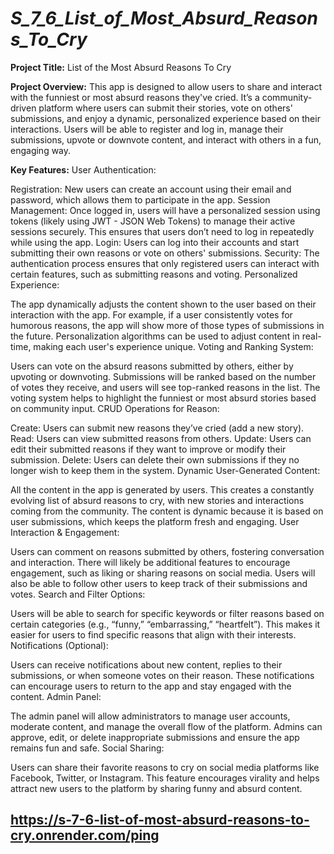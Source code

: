 # _S_7_6_List_of_Most_Absurd_Reasons_To_Cry_
**Project Title:**
List of the Most Absurd Reasons To Cry

**Project Overview:**
This app is designed to allow users to share and interact with the funniest or most absurd reasons they've cried. It’s a community-driven platform where users can submit their stories, vote on others' submissions, and enjoy a dynamic, personalized experience based on their interactions. Users will be able to register and log in, manage their submissions, upvote or downvote content, and interact with others in a fun, engaging way.

**Key Features:**
User Authentication:

Registration: New users can create an account using their email and password, which allows them to participate in the app.
Session Management: Once logged in, users will have a personalized session using tokens (likely using JWT - JSON Web Tokens) to manage their active sessions securely. This ensures that users don’t need to log in repeatedly while using the app.
Login: Users can log into their accounts and start submitting their own reasons or vote on others' submissions.
Security: The authentication process ensures that only registered users can interact with certain features, such as submitting reasons and voting.
Personalized Experience:

The app dynamically adjusts the content shown to the user based on their interaction with the app.
For example, if a user consistently votes for humorous reasons, the app will show more of those types of submissions in the future.
Personalization algorithms can be used to adjust content in real-time, making each user's experience unique.
Voting and Ranking System:

Users can vote on the absurd reasons submitted by others, either by upvoting or downvoting.
Submissions will be ranked based on the number of votes they receive, and users will see top-ranked reasons in the list.
The voting system helps to highlight the funniest or most absurd stories based on community input.
CRUD Operations for Reason:

Create: Users can submit new reasons they’ve cried (add a new story).
Read: Users can view submitted reasons from others.
Update: Users can edit their submitted reasons if they want to improve or modify their submission.
Delete: Users can delete their own submissions if they no longer wish to keep them in the system.
Dynamic User-Generated Content:

All the content in the app is generated by users. This creates a constantly evolving list of absurd reasons to cry, with new stories and interactions coming from the community.
The content is dynamic because it is based on user submissions, which keeps the platform fresh and engaging.
User Interaction & Engagement:

Users can comment on reasons submitted by others, fostering conversation and interaction.
There will likely be additional features to encourage engagement, such as liking or sharing reasons on social media.
Users will also be able to follow other users to keep track of their submissions and votes.
Search and Filter Options:

Users will be able to search for specific keywords or filter reasons based on certain categories (e.g., “funny,” “embarrassing,” “heartfelt”).
This makes it easier for users to find specific reasons that align with their interests.
Notifications (Optional):

Users can receive notifications about new content, replies to their submissions, or when someone votes on their reason.
These notifications can encourage users to return to the app and stay engaged with the content.
Admin Panel:

The admin panel will allow administrators to manage user accounts, moderate content, and manage the overall flow of the platform.
Admins can approve, edit, or delete inappropriate submissions and ensure the app remains fun and safe.
Social Sharing:

Users can share their favorite reasons to cry on social media platforms like Facebook, Twitter, or Instagram.
This feature encourages virality and helps attract new users to the platform by sharing funny and absurd content.

## https://s-7-6-list-of-most-absurd-reasons-to-cry.onrender.com/ping